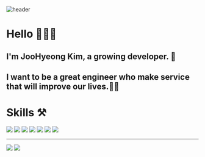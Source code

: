 ![header](https://capsule-render.vercel.app/api?type=soft&color=808080&text=김주형🔥&fontSize=60&fontColor=FFFFFF&height=200)


# **Hello**  🧑🏻‍💻
## I'm JooHyeong Kim, a growing developer. 🧗 <br/>
## I want to be a great engineer who make service that will improve our lives.👨‍🔧

# **Skills ⚒**
![](https://img.shields.io/badge/-Java-orange)
![](https://img.shields.io/badge/-SpringMVC-green)
![](https://img.shields.io/badge/-SpringBoot-brightgreen)
![](https://img.shields.io/badge/-JPA-blueviolet)
![](https://img.shields.io/badge/-SpringDataJpa-yellowgreen)
![](https://img.shields.io/badge/-Querydsl-blue)
![](https://img.shields.io/badge/-Git-%23000000)


<!-- - Junit, Mockito
- Gradle
- IntelliJ, Visual Studio Code
- Git -->


***
![](http://img.shields.io/badge/-Velog-20C997?style=flat(Velog)&logo=Velog&link=https://velog.io/@urtimeislimited)
![](https://img.shields.io/github/followers/Learrrn?style=social)



